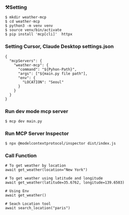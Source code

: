 ### ⚒️Setting
~~~
$ mkdir weather-mcp
$ cd weather-mcp
$ python3 -m venv venv   
$ source venv/bin/activate
$ pip install 'mcp[cli]'  httpx
~~~

### Setting Cursor, Claude Desktop settings.json
~~~
{
  "mcpServers": {
    "weather-mcp": {
      "command": "${Pyhon-Path}",
      "args": ["${main.py file path"],
      "env": {
        "LOCATION": "Seoul"
      }
    }
  }
}

~~~


### Run dev mode mcp server
~~~
$ mcp dev main.py
~~~

### Run MCP Server Inspector
~~~
$ npx @modelcontextprotocol/inspector dist/index.js
~~~

### Call Function
~~~
# To get weather by location
await get_weather(location="New York")

# To get weather using latitude and longitude
await get_weather(latitude=35.6762, longitude=139.6503)

# Using Env
await get_weather()

# Seach Location tool
await search_location("paris")
~~~
